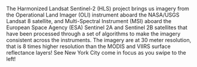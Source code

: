 The Harmonized Landsat Sentinel-2 (HLS) project brings us imagery from the Operational Land Imager (OLI) instrument aboard the NASA/USGS Landsat 8 satellite, and Multi-Spectral Instrument (MSI) aboard the European Space Agency (ESA) Sentinel 2A and Sentinel 2B satellites that have been processed through a set of algorithms to make the imagery consistent across the instruments. The imagery are at 30 meter resolution, that is 8 times higher resolution than the MODIS and VIIRS surface reflectance layers! See New York City come in focus as you swipe to the left!
